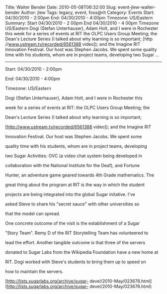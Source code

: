 Title: Walter Bender
Date: 2010-05-08T06:32:00
Slug: event-jlew-walter-bender
Author: jlew
Tags: legacy, event, foss@rit
Category: Events
Start: 04/30/2010 - 2:00pm
End: 04/30/2010 - 4:00pm
Timezone: US/Eastern
Summary: Start  04/30/2010 - 2 00pm  End  04/30/2010 - 4 00pm  Timezone  US/Eastern  Dogi (Stefan Unterhauser), Adam Holt, and I were in Rochester this  week for a series of events at RIT  the OLPC Users Group Meeting; the  Dean's Lecture Series (I talked about why learning is so important;  [http //www.ustream.tv/recorded/6561388 video]); and the Imagine RIT  Innovation Festival. Our host was Stephen Jacobs. We spent some  quality time with his students, whom are in project teams, developing  two Sugar  ... 

---
Start: 04/30/2010 - 2:00pm

End: 04/30/2010 - 4:00pm

Timezone: US/Eastern

Dogi (Stefan Unterhauser), Adam Holt, and I were in Rochester this

week for a series of events at RIT: the OLPC Users Group Meeting; the

Dean's Lecture Series (I talked about why learning is so important;

[http://www.ustream.tv/recorded/6561388 video]); and the Imagine RIT

Innovation Festival. Our host was Stephen Jacobs. We spent some

quality time with his students, whom are in project teams, developing

two Sugar Activities: OVC (a video chat system being developed in

collaboration with the National Institute for the Deaf), and Fortune

Hunter, an adventure game geared towards 4th Grade mathematics. The

great thing about the program at RIT is the way in which the student

projects are being integrated into the global Sugar initative. I've

asked Steve to share his "secret sauce" with other universities so

that the model can spread.

One concrete outcome of the visit is the establishment of a Sugar

"Story Team". Remy D of the RIT Storytelling Team has volunteered to

lead the effort. Another tangible outcome is that three of the servers

donated to Sugar Labs from the Wikipedia Foundation have a new home at

RIT. Dogi worked with Steve's students to bring them up to speed on

how to maintain the servers.

[http://lists.sugarlabs.org/archive/sugar-
devel/2010-May/023676.html](http://lists.sugarlabs.org/archive/sugar-
devel/2010-May/023676.html)

